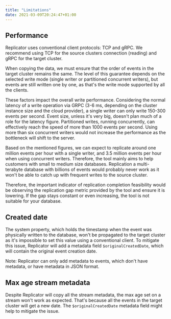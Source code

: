 ```yaml
---
title: "Limitations"
date: 2021-03-09T20:24:47+01:00
---
```


## Performance

Replicator uses conventional client protocols: TCP and gRPC. We recommend using TCP for the source clusters connection (reading) and gRPC for the target cluster.

When copying the data, we must ensure that the order of events in the target cluster remains the same. The level of this guarantee depends on the selected write mode (single writer or partitioned concurrent writers), but events are still written one by one, as that's the write mode supported by all the clients.

These factors impact the overall write performance. Considering the normal latency of a write operation via GRPC (3-6 ms, depending on the cluster instance size and the cloud provider), a single writer can only write 150-300 events per second. Event size, unless it's very big, doesn't plan much of a role for the latency figure. Partitioned writes, running concurrently, can effectively reach the speed of more than 1000 events per second. Using more than six concurrent writers would not increase the performance as the bottleneck will shift to the server.

Based on the mentioned figures, we can expect to replicate around one million events per hour with a single writer, and 3.5 million events per hour when using concurrent writers. Therefore, the tool mainly aims to help customers with small to medium size databases. Replication a multi-terabyte database with billions of events would probably never work as it won't be able to catch up with frequent writes to the source cluster.

Therefore, the important indicator of replication completion feasibility would be observing the replication gap metric provided by the tool and ensure it is lowering. If the gap stays constant or even increasing, the tool is not suitable for your database.

## Created date

The system property, which holds the timestamp when the event was physically written to the database, won't be propagated to the target cluster as it's impossible to set this value using a conventional client. To mitigate this issue, Replicator will add a metadata field `$originalCreatedDate`, which will contain the original event creation date.

Note: Replicator can only add metadata to events, which don't have metadata, or have metadata in JSON format.

## Max age stream metadata

Despite Replicator will copy all the stream metadata, the max age set on a stream won't work as expected. That's because all the events in the target cluster will get a new date. The `$originalCreatedDate` metadata field might help to mitigate the issue.
